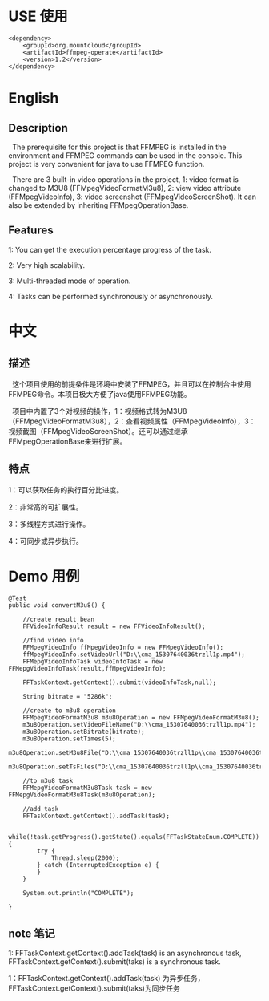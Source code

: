# USE 使用

	<dependency>
		<groupId>org.mountcloud</groupId>
		<artifactId>ffmpeg-operate</artifactId>
		<version>1.2</version>
	</dependency>

# English

## Description
&nbsp;&nbsp;The prerequisite for this project is that FFMPEG is installed in the environment and FFMPEG commands can be used in the console. This project is very convenient for java to use FFMPEG function.

&nbsp;&nbsp;There are 3 built-in video operations in the project, 1: video format is changed to M3U8 (FFMpegVideoFormatM3u8), 2: view video attribute (FFMpegVideoInfo), 3: video screenshot (FFMpegVideoScreenShot). It can also be extended by inheriting FFMpegOperationBase.

## Features
1: You can get the execution percentage progress of the task.

2: Very high scalability.

3: Multi-threaded mode of operation.

4: Tasks can be performed synchronously or asynchronously.

# 中文

## 描述

&nbsp;&nbsp;这个项目使用的前提条件是环境中安装了FFMPEG，并且可以在控制台中使用FFMPEG命令。本项目极大方便了java使用FFMPEG功能。

&nbsp;&nbsp;项目中内置了3个对视频的操作，1：视频格式转为M3U8（FFMpegVideoFormatM3u8），2：查看视频属性（FFMpegVideoInfo），3：视频截图（FFMpegVideoScreenShot）。还可以通过继承FFMpegOperationBase来进行扩展。

## 特点

1：可以获取任务的执行百分比进度。

2：非常高的可扩展性。

3：多线程方式进行操作。

4：可同步或异步执行。


# Demo 用例


    @Test
    public void convertM3u8() {
		
		//create result bean
        FFVideoInfoResult result = new FFVideoInfoResult();

		//find video info
        FFMpegVideoInfo ffMpegVideoInfo = new FFMpegVideoInfo();
        ffMpegVideoInfo.setVideoUrl("D:\\cma_15307640036trzll1p.mp4");
        FFMepgVideoInfoTask videoInfoTask = new FFMepgVideoInfoTask(result,ffMpegVideoInfo);

        FFTaskContext.getContext().submit(videoInfoTask,null);

        String bitrate = "5286k";

        //create to m3u8 operation
        FFMpegVideoFormatM3u8 m3u8Operation = new FFMpegVideoFormatM3u8();
        m3u8Operation.setVideoFileName("D:\\cma_15307640036trzll1p.mp4");
        m3u8Operation.setBitrate(bitrate);
        m3u8Operation.setTimes(5);
        m3u8Operation.setM3u8File("D:\\cma_15307640036trzll1p\\cma_15307640036trzll1p.m3u8");
        m3u8Operation.setTsFiles("D:\\cma_15307640036trzll1p\\cma_15307640036trzll1p%5d.ts");

		//to m3u8 task
        FFMepgVideoFormatM3u8Task task = new FFMepgVideoFormatM3u8Task(m3u8Operation);

 		//add task
        FFTaskContext.getContext().addTask(task);

        while(!task.getProgress().getState().equals(FFTaskStateEnum.COMPLETE)){
            try {
                Thread.sleep(2000);
            } catch (InterruptedException e) {
            }
        }

        System.out.println("COMPLETE");

    }

## note 笔记
1: FFTaskContext.getContext().addTask(task) is an asynchronous task, FFTaskContext.getContext().submit(taks) is a synchronous task.

1：FFTaskContext.getContext().addTask(task) 为异步任务，FFTaskContext.getContext().submit(taks)为同步任务
